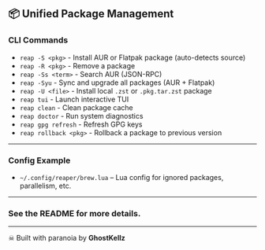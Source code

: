 ## 📦 Unified Package Management

### CLI Commands

* `reap -S <pkg>`         - Install AUR or Flatpak package (auto-detects source)
* `reap -R <pkg>`         - Remove a package
* `reap -Ss <term>`       - Search AUR (JSON-RPC)
* `reap -Syu`             - Sync and upgrade all packages (AUR + Flatpak)
* `reap -U <file>`        - Install local `.zst` or `.pkg.tar.zst` package
* `reap tui`              - Launch interactive TUI
* `reap clean`            - Clean package cache
* `reap doctor`           - Run system diagnostics
* `reap gpg refresh`      - Refresh GPG keys
* `reap rollback <pkg>`   - Rollback a package to previous version

---

### Config Example

* `~/.config/reaper/brew.lua` – Lua config for ignored packages, parallelism, etc.

---

### See the README for more details.

---

☠ Built with paranoia by **GhostKellz**

